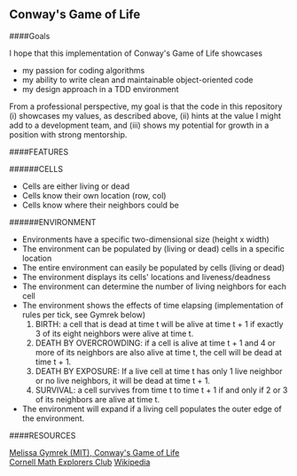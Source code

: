 ## Conway's Game of Life

####Goals

I hope that this implementation of Conway's Game of Life showcases
* my passion for coding algorithms
* my ability to write clean and maintainable object-oriented code
* my design approach in a TDD environment

From a professional perspective, my goal is that the code in this repository (i) showcases my values, as described above, (ii) hints at the value I might add to a development team, and (iii) shows my potential for growth in a position with strong mentorship.


####FEATURES

######CELLS
* Cells are either living or dead
* Cells know their own location (row, col)
* Cells know where their neighbors could be

######ENVIRONMENT
* Environments have a specific two-dimensional size (height x width)
* The environment can be populated by (living or dead) cells in a specific location
* The entire environment can easily be populated by cells (living or dead)
* The environment displays its cells' locations and liveness/deadness
* The environment can determine the number of living neighbors for each cell
* The environment shows the effects of time elapsing (implementation of rules per tick, see Gymrek below)
  1. BIRTH: a cell that is dead at time t will be alive at time t + 1 if exactly 3 of its eight neighbors were alive at time t.
  2. DEATH BY OVERCROWDING: if a cell is alive at time t + 1 and 4 or more of its neighbors are also alive at time t, the cell will be dead at time t + 1.
  3. DEATH BY EXPOSURE: If a live cell at time t has only 1 live neighbor or no live neighbors, it will be dead at time t + 1.
  4. SURVIVAL: a cell survives from time t to time t + 1 if and only if 2 or 3 of its neighbors are alive at time t.
* The environment will expand if a living cell populates the outer edge of the environment.

####RESOURCES

[Melissa Gymrek (MIT), Conway's Game of Life](http://web.mit.edu/sp.268/www/2010/lifeSlides.pdf)<br>
[Cornell Math Explorers Club](http://www.math.cornell.edu/~lipa/mec/lesson6.html)
[Wikipedia](http://en.wikipedia.org/wiki/Conway's_Game_of_Life)
